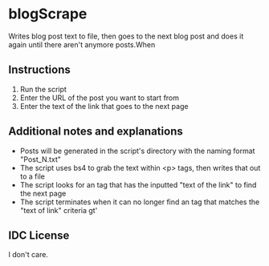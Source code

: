 # blogScrape
Writes blog post text to file, then goes to the next blog post and does it again until there aren't anymore posts.When

## Instructions
1. Run the script
2. Enter the URL of the post you want to start from
3. Enter the text of the link that goes to the next page

## Additional notes and explanations
- Posts will be generated in the script's directory with the naming format "Post_N.txt"
- The script uses bs4 to grab the text within \<p\> tags, then writes that out to a file
- The script looks for an <a> tag that has the inputted "text of the link" to find the next page
- The script terminates when it can no longer find an <a> tag that matches the "text of link" criteria
gt'
## IDC License
I don't care.
